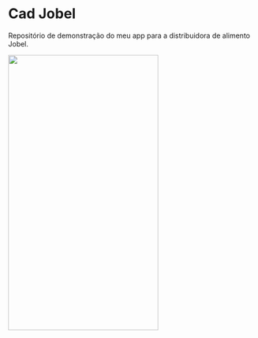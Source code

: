 # Cad Jobel
Repositório de demonstração do meu app para a distribuidora de alimento Jobel.

<img src="https://lh3.googleusercontent.com/pzMT7ROYLncCnJyfkkqvese2zivM16h58YB5cE6g5IuX3SX1Dafdx8QHbaYsfwClCNlNQp5xlpVMz1qD_Yh1IeMBJkzmQsszxvSKlsXUu02vBAelnc8FJSmGIAYzpvlJbtEtIRRnAh1UNEvDASoKM3Y1oD5EoA2E2vuvj2UJv_3-Pagus1TqS7wPXeW_dt95NgWObVE7bM2W1KLmptgu75EZHcjnJxVpTHP3CJShbA7Rbwe78NEk06Lf74Bu_6UoooHg1XnMx-67aZ4v6Lx1yJ6rlCqqQfDWrzqtXZ9UbF7Lv26toeHBgjgIWoS1nr6ElA3jaaL1ofAQpUdqdjM7ynNA62O7MGYDi-2-hnP7IOWwAYCu1Oswtn_DGuWAnH4NAbO-0DrZfFXw-0wmEggpxsZXcMd8MpozGp996-y3uNKBY1k2gYn55dKQem6Je7tjH-DM5MI7O0_VyTzFR603eMVwF1rWPWdYRFAVhX-FKyLK4tP92lbvFUROib3Ma9kAyskkahTsMhmy-N-WzKblJgjEn-OoSl7QDTdnSuHvWov1sPbq3mXR-STg7hqqGVLrs1Jao4SPfVhH5Cv2emYS67mkXSOvDUo0diLHv2rm6jYud70bXICQVXKNGb-CHy_Vf5Kvazu24Q4lgx6KV5cOgc-K08Vy5DE=w546-h969-no" width="304" height="559">



